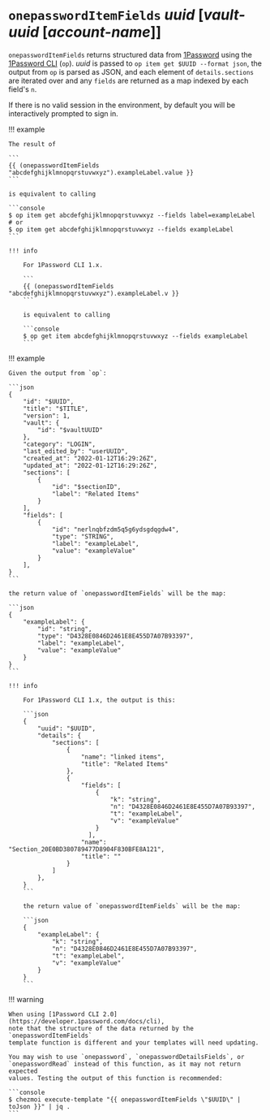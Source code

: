 # `onepasswordItemFields` *uuid* [*vault-uuid* [*account-name*]]

`onepasswordItemFields` returns structured data from
[1Password](https://1password.com/) using the [1Password
CLI](https://support.1password.com/command-line-getting-started/) (`op`). *uuid*
is passed to `op item get $UUID --format json`, the output from `op` is parsed
as JSON, and each element of `details.sections` are iterated over and any
`fields` are returned as a map indexed by each field's `n`.

If there is no valid session in the environment, by default you will be
interactively prompted to sign in.

!!! example

    The result of

    ```
    {{ (onepasswordItemFields "abcdefghijklmnopqrstuvwxyz").exampleLabel.value }}
    ```

    is equivalent to calling

    ```console
    $ op item get abcdefghijklmnopqrstuvwxyz --fields label=exampleLabel
    # or
    $ op item get abcdefghijklmnopqrstuvwxyz --fields exampleLabel
    ```

    !!! info

        For 1Password CLI 1.x.

        ```
        {{ (onepasswordItemFields "abcdefghijklmnopqrstuvwxyz").exampleLabel.v }}
        ```

        is equivalent to calling

        ```console
        $ op get item abcdefghijklmnopqrstuvwxyz --fields exampleLabel
        ```

!!! example

    Given the output from `op`:

    ```json
    {
        "id": "$UUID",
        "title": "$TITLE",
        "version": 1,
        "vault": {
            "id": "$vaultUUID"
        },
        "category": "LOGIN",
        "last_edited_by": "userUUID",
        "created_at": "2022-01-12T16:29:26Z",
        "updated_at": "2022-01-12T16:29:26Z",
        "sections": [
            {
                "id": "$sectionID",
                "label": "Related Items"
            }
        ],
        "fields": [
            {
                "id": "nerlnqbfzdm5q5g6ydsgdqgdw4",
                "type": "STRING",
                "label": "exampleLabel",
                "value": "exampleValue"
            }
        ],
    }
    ```

    the return value of `onepasswordItemFields` will be the map:

    ```json
    {
        "exampleLabel": {
            "id": "string",
            "type": "D4328E0846D2461E8E455D7A07B93397",
            "label": "exampleLabel",
            "value": "exampleValue"
        }
    }
    ```

    !!! info

        For 1Password CLI 1.x, the output is this:

        ```json
        {
            "uuid": "$UUID",
            "details": {
                "sections": [
                    {
                        "name": "linked items",
                        "title": "Related Items"
                    },
                    {
                        "fields": [
                            {
                                "k": "string",
                                "n": "D4328E0846D2461E8E455D7A07B93397",
                                "t": "exampleLabel",
                                "v": "exampleValue"
                            }
                          ],
                        "name": "Section_20E0BD380789477D8904F830BFE8A121",
                        "title": ""
                    }
                ]
            },
        }
        ```

        the return value of `onepasswordItemFields` will be the map:

        ```json
        {
            "exampleLabel": {
                "k": "string",
                "n": "D4328E0846D2461E8E455D7A07B93397",
                "t": "exampleLabel",
                "v": "exampleValue"
            }
        }
        ```

!!! warning

    When using [1Password CLI 2.0](https://developer.1password.com/docs/cli),
    note that the structure of the data returned by the `onepasswordItemFields`
    template function is different and your templates will need updating.

    You may wish to use `onepassword`, `onepasswordDetailsFields`, or
    `onepasswordRead` instead of this function, as it may not return expected
    values. Testing the output of this function is recommended:

    ```console
    $ chezmoi execute-template "{{ onepasswordItemFields \"$UUID\" | toJson }}" | jq .
    ```
